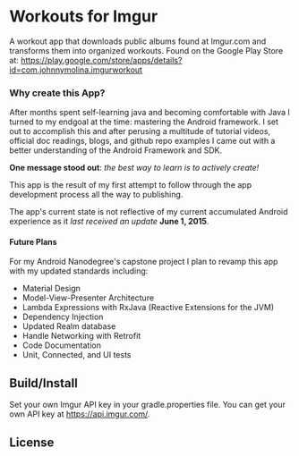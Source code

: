 # Workouts for Imgur
A workout app that downloads public albums found at Imgur.com and transforms them into organized workouts.
Found on the Google Play Store at:  https://play.google.com/store/apps/details?id=com.johnnymolina.imgurworkout

### Why create this App?
After months spent self-learning java and becoming comfortable with Java I turned to my endgoal at the time: mastering the Android framework.
I set out to accomplish this and after perusing a multitude of tutorial videos, official doc readings, blogs, and github repo examples I came out with a better understanding of the Android Framework and SDK.

**One message stood out**: *the best way to learn is to actively create!* 

This app is the result of my first attempt to follow through the app development process all the way to publishing.

The app's current state is not reflective of my current accumulated Android experience as it *last received an update* **June 1, 2015**. 

#### Future Plans
For my Android Nanodegree's capstone project I plan to revamp this app with my updated standards including:
* Material Design
* Model-View-Presenter Architecture
* Lambda Expressions with RxJava (Reactive Extensions for the JVM)
* Dependency Injection
* Updated Realm database
* Handle Networking with Retrofit 
* Code Documentation
* Unit, Connected, and UI tests

## Build/Install
Set your own Imgur API key in your gradle.properties file.
You can get your own API key at https://api.imgur.com/. 

## License
